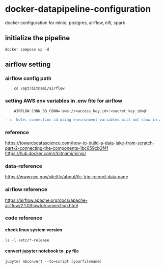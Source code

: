 # docker-datapipeline-configuration
docker configuration for minio, postgres, airflow, nifi, spark

## initialize the pipeline
    docker compose up -d

## airflow setting
### airflow config path
        cd /opt/bitnami/airflow
### setting AWS env variables in .env file for airflow
        AIRFLOW_CONN_S3_CONN='aws://<access_key_id>:<secret_key_id>@'

```diff 
- ⚠️  Note: connection id using environment variables will not show in airflow UI 
```

### reference
https://towardsdatascience.com/how-to-build-a-data-lake-from-scratch-part-2-connecting-the-components-1bc659cb3f4f
https://hub.docker.com/r/bitnami/minio/

### data-reference
https://www.nyc.gov/site/tlc/about/tlc-trip-record-data.page

### airflow reference
https://airflow.apache.org/docs/apache-airflow/2.1.0/howto/connection.html

### code reference
#### check linux system version
`ls -l /etc/*-release` 

#### convert jupyter notebook to .py file
`jupyter nbconvert --to=script [yourfilename]`
